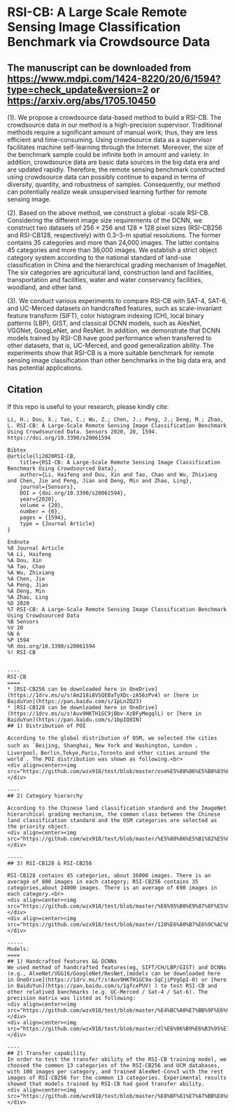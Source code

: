# RSI-CB: A Large Scale Remote Sensing Image Classification Benchmark via Crowdsource Data
 
## The manuscript can be downloaded from https://www.mdpi.com/1424-8220/20/6/1594?type=check_update&version=2 or https://arxiv.org/abs/1705.10450 
 
(1).	We propose a crowdsource data-based method to build a RSI-CB. The crowdsource data in our method is a high-precision supervisor. Traditional methods require a significant amount of manual work; thus, they are less efficient and time-consuming. Using crowdsource data as a supervisor facilitates machine self-learning through the Internet. Moreover, the size of the benchmark sample could be infinite both in amount and variety. In addition, crowdsource data are basic data sources in the big data era and are updated rapidly. Therefore, the remote sensing benchmark constructed using crowdsource data can possibly continue to expand in terms of diversity, quantity, and robustness of samples. Consequently, our method can potentially realize weak unsupervised learning further for remote sensing image.

(2).	Based on the above method, we construct a global -scale RSI-CB. Considering the different image size requirements of the DCNN, we construct two datasets of 256 × 256 and 128 × 128 pixel sizes (RSI-CB256 and RSI-CB128, respectively) with 0.3–3-m spatial resolutions. The former contains 35 categories and more than 24,000 images. The latter contains 45 categories and more than 36,000 images. We establish a strict object category system according to the national standard of land-use classification in China and the hierarchical grading mechanism of ImageNet. The six categories are agricultural land, construction land and facilities, transportation and facilities, water and water conservancy facilities, woodland, and other land.

(3).	We conduct various experiments to compare RSI-CB with SAT-4, SAT-6, and UC-Merced datasets on handcrafted features, such as scale-invariant feature transform (SIFT), color histogram indexing (CH), local binary patterns (LBP), GIST, and classical DCNN models, such as AlexNet, VGGNet, GoogLeNet, and ResNet. In addition, we demonstrate that DCNN models trained by RSI-CB have good performance when transferred to other datasets, that is, UC-Merced, and good generalization ability. The experiments show that RSI-CB is a more suitable benchmark for remote sensing image classification than other benchmarks in the big data era, and has potential applications.

## Citation
If this repo is useful to your research, please kindly cite:

```
Li, H.; Dou, X.; Tao, C.; Wu, Z.; Chen, J.; Peng, J.; Deng, M.; Zhao, L. RSI-CB: A Large-Scale Remote Sensing Image Classification Benchmark Using Crowdsourced Data. Sensors 2020, 20, 1594. https://doi.org/10.3390/s20061594

Bibtex
@article{li2020RSI-CB,
    title={RSI-CB: A Large-Scale Remote Sensing Image Classification Benchmark Using Crowdsourced Data},
    author={Li, Haifeng and Dou, Xin and Tao, Chao and Wu, Zhixiang and Chen, Jie and Peng, Jian and Deng, Min and Zhao, Ling},
    journal={Sensors},
    DOI = {doi.org/10.3390/s20061594},
    year={2020},
    volume = {20},
    number = {6},
    pages = {1594},
    type = {Journal Article}
}

Endnote
%0 Journal Article
%A Li, Haifeng
%A Dou, Xin
%A Tao, Chao
%A Wu, Zhixiang
%A Chen, Jie
%A Peng, Jian
%A Deng, Min
%A Zhao, Ling
%D 2020
%T RSI-CB: A Large-Scale Remote Sensing Image Classification Benchmark Using Crowdsourced Data
%B Sensors
%V 20
%N 6
%P 1594
%R doi.org/10.3390/s20061594
%! RSI-CB


----
RSI-CB
====
* [RSI-CB256 can be downloaded here in OneDrive](https://1drv.ms/u/s!Am218i8VSQEBaTyXDc-zA56zPv4) or [here in BaiduYun](https://pan.baidu.com/s/1pLnZQ23)
* [RSI-CB128 can be downloaded here in OneDrive](https://1drv.ms/u/s!Auv9HKTH1GC9jBbv-XzBFyMegqlL) or [here in BaiduYun](https://pan.baidu.com/s/1bpIQ0IN)
## 1) Distribution of POI

According to the global distribution of OSM, we selected the cities such as `Beijing, Shanghai, New York and Washington, London ，Liverpool，Berlin,Tokyo,Paris,Toronto and other cities around the world`. The POI distribution was shown as following.<br>
<div align=center><img src="https://github.com/wzx918/test/blob/master/osm%E5%88%86%E5%B8%83%E5%9B%BE.png"/></div>

----
## 2) Category hierarchy

According to the Chinese land classification standard and the ImageNet hierarchical grading mechanism, the common class between the Chinese land classification standard and the OSM categories are selected as the priority object.
<div align=center><img src="https://github.com/wzx918/test/blob/master/%E5%88%86%E5%B1%82%E5%88%86%E7%BA%A7.png"/></div>

-----
## 3) RSI-CB128 & RSI-CB256

RSI-CB128 contains 45 categories, about 36000 images. There is an average of 800 images in each category; RSI-CB256 contains 35 categories,about 24000 images. There is an average of 690 images in each category.<br>  
<div align=center><img src="https://github.com/wzx918/test/blob/master/%E6%95%B0%E9%87%8F%E5%88%86%E5%B8%83.png"/></div>
<div align=center><img src="https://github.com/wzx918/test/blob/master/128%E6%A0%B7%E6%9C%AC%E5%9B%BE.png"/></div>
                              
-----
Models:
====
## 1) Handcrafted features && DCNNs
We used method of handcrafted features(eg, SIFT/CH/LBP/GIST) and DCNNs (e.g., AlxeNet/VGG16/GoogleNet/ResNet,[models can be downloaded here in OneDrive](https://1drv.ms/f/s!Auv9HKTH1GC9a-SqCjiPVgGpI-0) or [here in BaiduYun](https://pan.baidu.com/s/1gfcePUV) ) to test RSI-CB and other relatived banchmarks (e.g. UC-Merced / Sat-4 / Sat-6). The precision matrix was listed as following: 
<div align=center><img src="https://github.com/wzx918/test/blob/master/%E4%BC%A0%E7%BB%9F%E6%96%B9%E6%B3%95%E7%BB%93%E6%9E%9C.png"/></div>
<div align=center><img src="https://github.com/wzx918/test/blob/master/dl%E6%96%B9%E6%B3%95%E7%BB%93%E6%9E%9C.png"/></div>
                                   
----
## 2) Transfer capability 
In order to test the transfer ability of the RSI-CB training model, we choosed the common 13 categories of the RSI-CB256 and UCM databases, with 100 images per category, and trained AlexNet-Conv3 with the rest images of RSI-CB256 for the common 13 categories. Experimental results showed that models trained by RSI-CB had good transfer ability.
<div align=center><img src="https://github.com/wzx918/test/blob/master/%E8%BF%81%E7%A7%BB%E8%83%BD%E5%8A%9B%E6%B5%8B%E8%AF%95.png"/></div>
  
